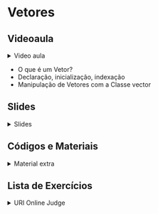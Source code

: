 Vetores
====================================

## Videoaula

<details>
    <summary>Video aula</summary>

Em breve!

</details>

- O que é um Vetor?
- Declaração, inicialização, indexação 
- Manipulação de Vetores com a Classe vector

## Slides

<details>
    <summary>Slides</summary>

<iframe src="https://docs.google.com/presentation/d/e/2PACX-1vQclZpp-ttsdR44Fk3UgrrDXcNQ8CIvFGAYBMfbniiS9U7GsJ4_8RFIPbtVhQeOWA/embed?start=false&loop=false&delayms=3000" frameborder="0" width="480" height="299" allowfullscreen="true" mozallowfullscreen="true" webkitallowfullscreen="true"></iframe>

</details>

## Códigos e Materiais

<details>
    <summary>Material extra</summary>

<div markdown=1>

- [Documentação da Classe Vector](https://docs.microsoft.com/pt-br/cpp/standard-library/vector-class?view=msvc-160)
- [Vetores - Material Extra](extra/README.md)

</div>
</details>

## Lista de Exercícios

<details>
    <summary>URI Online Judge</summary>

<div markdown=1>

- Lista de Exercícios 05
  - Acessem o [URI Online Judge](https://www.urionlinejudge.com.br/judge/en/login) e entrem na disciplina GE Iniciante.
  - ID da disciplina: 7550
  - Chave: XMGN22y
- Exercícios Extras
    - Em breve!
- Desafio
    - Em breve!


